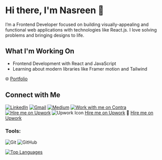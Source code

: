 # Hi there, I'm Nasreen 👋

I’m a Frontend Developer focused on building visually-appealing and functional web applications with technologies like React.js. I love solving problems and bringing designs to life.

## What I'm Working On
- Frontend Development with React and JavaScript
- Learning about modern libraries like Framer motion and Tailwind

🌐 [Portfolio](https://nasreen.vercel.app/)

## Connect with Me

[![LinkedIn](https://img.shields.io/badge/-LinkedIn-blue?style=flat-square&logo=Linkedin&logoColor=white)](https://linkedin.com/in/nasreen429)
[![Gmail](https://img.shields.io/badge/-Gmail-red?style=flat-square&logo=gmail&logoColor=white)](mailto:nasreenmalik429@gmail.com)
[![Medium](https://img.shields.io/badge/-Medium-black?style=flat-square&logo=Medium&logoColor=white)](https://medium.com/@nasreenmalik429)
[![Work with me on Contra](https://img.shields.io/badge/Work_with_me-Contra-blue?style=for-the-badge&logo=handshake)](https://contra.com/iman_jrwscwab)
[![Hire me on Upwork](https://img.shields.io/badge/Hire_me-Upwork-green?style=for-the-badge&logo=upwork)](https://www.upwork.com/freelancers/~018d7cd8f7aad29211?mp_source=share)
![Upwork Icon](https://img.icons8.com/color/48/upwork.png) [Hire me on Upwork](https://www.upwork.com/freelancers/your-profile)
💼 [Hire me on Upwork](https://www.upwork.com/freelancers/your-profile)



### Tools:
![Git](https://img.shields.io/badge/-Git-F05032?style=flat-square&logo=git&logoColor=white) 
![GitHub](https://img.shields.io/badge/-GitHub-181717?style=flat-square&logo=github&logoColor=white)

[![Top Languages](https://github-readme-stats.vercel.app/api/top-langs/?username=Nasreen027&layout=compact&theme=radical)](https://github.com/Nasreen027/github-readme-stats)


